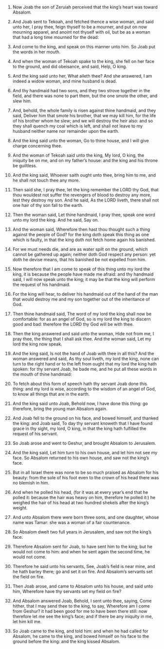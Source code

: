 1. Now Joab the son of Zeruiah perceived that the king’s heart was
toward Absalom.

2. And Joab sent to Tekoah, and fetched thence a wise woman, and
said unto her, I pray thee, feign thyself to be a mourner, and put on
now mourning apparel, and anoint not thyself with oil, but be as a
woman that had a long time mourned for the dead:

3. And come to the
king, and speak on this manner unto him. So Joab put the words in her
mouth.

4. And when the woman of Tekoah spake to the king, she fell on her
face to the ground, and did obeisance, and said, Help, O king.

5. And the king said unto her, What aileth thee? And she answered, I
am indeed a widow woman, and mine husband is dead.

6. And thy handmaid had two sons, and they two strove together in
the field, and there was none to part them, but the one smote the
other, and slew him.

7. And, behold, the whole family is risen against thine handmaid,
and they said, Deliver him that smote his brother, that we may kill
him, for the life of his brother whom he slew; and we will destroy the
heir also: and so they shall quench my coal which is left, and shall
not leave to my husband neither name nor remainder upon the earth.

8. And the king said unto the woman, Go to thine house, and I will
give charge concerning thee.

9. And the woman of Tekoah said unto the king, My lord, O king, the
iniquity be on me, and on my father’s house: and the king and his
throne be guiltless.

10. And the king said, Whoever saith ought unto thee, bring him to
me, and he shall not touch thee any more.

11. Then said she, I pray thee, let the king remember the LORD thy
God, that thou wouldest not suffer the revengers of blood to destroy
any more, lest they destroy my son. And he said, As the LORD liveth,
there shall not one hair of thy son fall to the earth.

12. Then the woman said, Let thine handmaid, I pray thee, speak one
word unto my lord the king. And he said, Say on.

13. And the woman said, Wherefore then hast thou thought such a
thing against the people of God? for the king doth speak this thing as
one which is faulty, in that the king doth not fetch home again his
banished.

14. For we must needs die, and are as water spilt on the ground,
which cannot be gathered up again; neither doth God respect any
person: yet doth he devise means, that his banished be not expelled
from him.

15. Now therefore that I am come to speak of this thing unto my lord
the king, it is because the people have made me afraid: and thy
handmaid said, I will now speak unto the king; it may be that the king
will perform the request of his handmaid.

16. For the king will hear, to deliver his handmaid out of the hand
of the man that would destroy me and my son together out of the
inheritance of God.

17. Then thine handmaid said, The word of my lord the king shall now
be comfortable: for as an angel of God, so is my lord the king to
discern good and bad: therefore the LORD thy God will be with thee.

18. Then the king answered and said unto the woman, Hide not from
me, I pray thee, the thing that I shall ask thee. And the woman said,
Let my lord the king now speak.

19. And the king said, Is not the hand of Joab with thee in all
this? And the woman answered and said, As thy soul liveth, my lord
the king, none can turn to the right hand or to the left from ought
that my lord the king hath spoken: for thy servant Joab, he bade me,
and he put all these words in the mouth of thine handmaid:

20. To
fetch about this form of speech hath thy servant Joab done this thing:
and my lord is wise, according to the wisdom of an angel of God, to
know all things that are in the earth.

21. And the king said unto Joab, Behold now, I have done this thing:
go therefore, bring the young man Absalom again.

22. And Joab fell to the ground on his face, and bowed himself, and
thanked the king: and Joab said, To day thy servant knoweth that I
have found grace in thy sight, my lord, O king, in that the king hath
fulfilled the request of his servant.

23. So Joab arose and went to Geshur, and brought Absalom to
Jerusalem.

24. And the king said, Let him turn to his own house, and let him
not see my face. So Absalom returned to his own house, and saw not the
king’s face.

25. But in all Israel there was none to be so much praised as
Absalom for his beauty: from the sole of his foot even to the crown of
his head there was no blemish in him.

26. And when he polled his head, (for it was at every year’s end
that he polled it: because the hair was heavy on him, therefore he
polled it:) he weighed the hair of his head at two hundred shekels
after the king’s weight.

27. And unto Absalom there were born three sons, and one daughter,
whose name was Tamar: she was a woman of a fair countenance.

28. So Absalom dwelt two full years in Jerusalem, and saw not the
king’s face.

29. Therefore Absalom sent for Joab, to have sent him to the king;
but he would not come to him: and when he sent again the second time,
he would not come.

30. Therefore he said unto his servants, See, Joab’s field is near
mine, and he hath barley there; go and set it on fire. And Absalom’s
servants set the field on fire.

31. Then Joab arose, and came to Absalom unto his house, and said
unto him, Wherefore have thy servants set my field on fire?

32. And
Absalom answered Joab, Behold, I sent unto thee, saying, Come hither,
that I may send thee to the king, to say, Wherefore am I come from
Geshur? it had been good for me to have been there still: now
therefore let me see the king’s face; and if there be any iniquity in
me, let him kill me.

33. So Joab came to the king, and told him: and when he had called
for Absalom, he came to the king, and bowed himself on his face to the
ground before the king: and the king kissed Absalom.